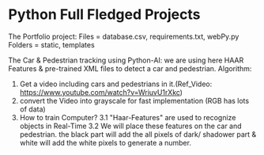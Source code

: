 # Python Full Fledged Projects
The Portfolio project:
Files = database.csv, requirements.txt, webPy.py
Folders = static, templates

The Car & Pedestrian tracking using Python-AI: 
we are using here HAAR Features & pre-trained XML files to detect a car and pedestrian.
Algorithm:
1. Get a video including cars and pedestrians in it.(Ref_Video: https://www.youtube.com/watch?v=WriuvU1rXkc)
2. convert the Video into grayscale for fast implementation (RGB has lots of data)
3. How to train Computer?
  3.1 "Haar-Features" are used to recognize objects in Real-Time
  3.2 We will place these features on the car and pedestrian. 
      the black part will add the all pixels of dark/ shadower part & white will add the white pixels to generate a number.
